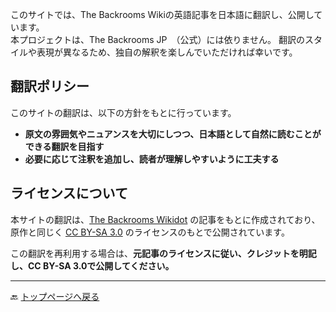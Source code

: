 
このサイトでは、The Backrooms Wikiの英語記事を日本語に翻訳し、公開しています。  
本プロジェクトは、The Backrooms JP　（公式）には依りません。
翻訳のスタイルや表現が異なるため、独自の解釈を楽しんでいただければ幸いです。  

## 翻訳ポリシー  
このサイトの翻訳は、以下の方針をもとに行っています。  
- **原文の雰囲気やニュアンスを大切にしつつ、日本語として自然に読むことができる翻訳を目指す**  
- **必要に応じて注釈を追加し、読者が理解しやすいように工夫する**  

## ライセンスについて 
本サイトの翻訳は、[The Backrooms Wikidot](https://backrooms-wiki.wikidot.com/) の記事をもとに作成されており、  
原作と同じく [CC BY-SA 3.0](https://creativecommons.org/licenses/by-sa/3.0/deed.ja) のライセンスのもとで公開されています。  


この翻訳を再利用する場合は、**元記事のライセンスに従い、クレジットを明記し、CC BY-SA 3.0で公開してください。**  

---
🔙 [トップページへ戻る](index.md)
